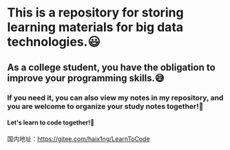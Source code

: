 # This is a repository for storing learning materials for big data technologies.:smiley:



## As a college student, you have the obligation to improve your programming skills.:sweat_smile:



### If you need it, you can also view my notes in my repository, and you are welcome to organize your study notes together!:angel:



#### Let's learn to code together!:evergreen_tree:

国内地址：https://gitee.com/haix1ng/LearnToCode

